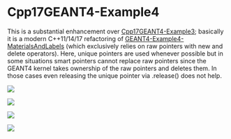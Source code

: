 # Cpp17GEANT4-Example4
This is a substantial enhancement over [Cpp17GEANT4-Example3](https://github.com/MariuszJozef/Cpp17GEANT4-Example3); basically it is a modern C++11/14/17 refactoring of [GEANT4-Example4-MaterialsAndLabels](https://github.com/MariuszJozef/GEANT4-Example4-MaterialsAndLabels) (which exclusively relies on raw pointers with new and delete operators). Here, unique pointers are used whenever possible but in some situations smart pointers cannot replace raw pointers since the GEANT4 kernel takes ownership of the raw pointers and deletes them. In those cases even releasing the unique pointer via .release() does not help.

![](gifs/C++17Geant4-Example4-1.gif)

![](gifs/C++17Geant4-Example4-2.gif)

![](gifs/C++17Geant4-Example4-3.gif)

![](gifs/C++17Geant4-Example4-4.gif)
